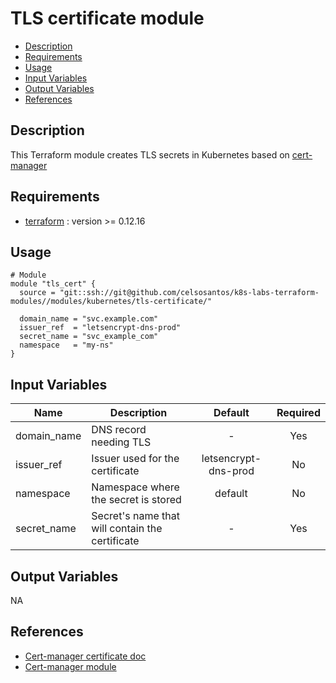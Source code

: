 # TLS certificate module

- [Description](#description)
- [Requirements](#requirements)
- [Usage](#usage)
- [Input Variables](#input-variables)
- [Output Variables](#output-variables)
- [References](#references)

## Description

This Terraform module creates TLS secrets in Kubernetes based on [cert-manager](https://github.com/celsosantos/k8s-labs-terraform-modules/tree/master/modules/helm/cert-manager)

## Requirements

* [terraform](https://www.terraform.io/downloads.html) : version >= 0.12.16

## Usage

```hcl
# Module
module "tls_cert" {
  source = "git::ssh://git@github.com/celsosantos/k8s-labs-terraform-modules//modules/kubernetes/tls-certificate/"

  domain_name = "svc.example.com"
  issuer_ref  = "letsencrypt-dns-prod"
  secret_name = "svc_example_com"
  namespace   = "my-ns"
}
```

## Input Variables

| Name        | Description                                     |       Default        | Required |
| ----------- | ----------------------------------------------- | :------------------: | :------: |
| domain_name | DNS record needing TLS                          |          -           |   Yes    |
| issuer_ref  | Issuer used for the certificate                 | letsencrypt-dns-prod |    No    |
| namespace   | Namespace where the secret is stored            |       default        |    No    |
| secret_name | Secret's name that will contain the certificate |          -           |   Yes    |

## Output Variables

NA

## References

* [Cert-manager certificate doc](https://docs.cert-manager.io/en/latest/reference/certificates.html)
* [Cert-manager module](https://github.com/celsosantos/k8s-labs-terraform-modules/tree/master/modules/helm/cert-manager/tmpl)


